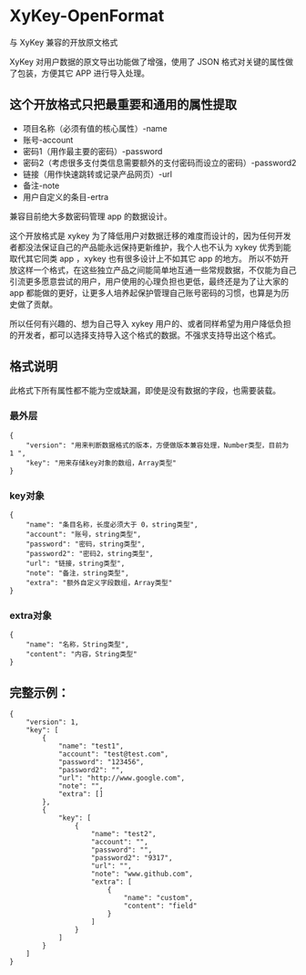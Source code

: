 # XyKey-OpenFormat
与 XyKey 兼容的开放原文格式

XyKey 对用户数据的原文导出功能做了增强，使用了 JSON 格式对关键的属性做了包装，方便其它 APP 进行导入处理。

## 这个开放格式只把最重要和通用的属性提取
- 项目名称（必须有值的核心属性）-name
- 账号-account
- 密码1（用作最主要的密码）-password
- 密码2（考虑很多支付类信息需要额外的支付密码而设立的密码）-password2
- 链接（用作快速跳转或记录产品网页）-url
- 备注-note
- 用户自定义的条目-ertra

兼容目前绝大多数密码管理 app 的数据设计。

这个开放格式是 xykey 为了降低用户对数据迁移的难度而设计的，因为任何开发者都没法保证自己的产品能永远保持更新维护，我个人也不认为 xykey 优秀到能取代其它同类 app ，xykey 也有很多设计上不如其它 app 的地方。
所以不妨开放这样一个格式，在这些独立产品之间能简单地互通一些常规数据，不仅能为自己引流更多愿意尝试的用户，用户使用的心理负担也更低，最终还是为了让大家的 app 都能做的更好，让更多人培养起保护管理自己账号密码的习惯，也算是为历史做了贡献。

所以任何有兴趣的、想为自己导入 xykey 用户的、或者同样希望为用户降低负担的开发者，都可以选择支持导入这个格式的数据。不强求支持导出这个格式。

## 格式说明
此格式下所有属性都不能为空或缺漏，即使是没有数据的字段，也需要装载。

### 最外层
```
{
    "version": "用来判断数据格式的版本，方便做版本兼容处理，Number类型，目前为 1 ",
    "key": "用来存储key对象的数组，Array类型"
}
```

### key对象
```
{
    "name": "条目名称，长度必须大于 0，string类型",
    "account": "账号，string类型",
    "password": "密码，string类型",
    "password2": "密码2，string类型",
    "url": "链接，string类型",
    "note": "备注，string类型",
    "extra": "额外自定义字段数组，Array类型"
}
```
### extra对象
```
{
    "name": "名称，String类型",
    "content": "内容，String类型"
}
```
## 完整示例：
```
{
    "version": 1,
    "key": [
        {
            "name": "test1",
            "account": "test@test.com",
            "password": "123456",
            "password2": "",
            "url": "http://www.google.com",
            "note": "",
            "extra": []
        },
        {
            "key": [
                {
                    "name": "test2",
                    "account": "",
                    "password": "",
                    "password2": "9317",
                    "url": "",
                    "note": "www.github.com",
                    "extra": [
                        {
                            "name": "custom",
                            "content": "field"
                        }
                    ]
                }
            ]
        }
    ]
}
```
